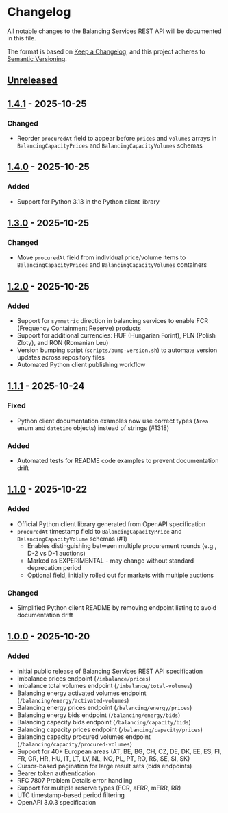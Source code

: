 # Changelog

All notable changes to the Balancing Services REST API will be documented in this file.

The format is based on [Keep a Changelog](https://keepachangelog.com/en/1.0.0/),
and this project adheres to [Semantic Versioning](https://semver.org/spec/v2.0.0.html).

## [Unreleased]

## [1.4.1] - 2025-10-25

### Changed
- Reorder `procuredAt` field to appear before `prices` and `volumes` arrays in `BalancingCapacityPrices` and `BalancingCapacityVolumes` schemas

## [1.4.0] - 2025-10-25

### Added
- Support for Python 3.13 in the Python client library

## [1.3.0] - 2025-10-25

### Changed
- Move `procuredAt` field from individual price/volume items to `BalancingCapacityPrices` and `BalancingCapacityVolumes` containers

## [1.2.0] - 2025-10-25

### Added
- Support for `symmetric` direction in balancing services to enable FCR (Frequency Containment Reserve) products
- Support for additional currencies: HUF (Hungarian Forint), PLN (Polish Zloty), and RON (Romanian Leu)
- Version bumping script (`scripts/bump-version.sh`) to automate version updates across repository files
- Automated Python client publishing workflow

## [1.1.1] - 2025-10-24

### Fixed
- Python client documentation examples now use correct types (`Area` enum and `datetime` objects) instead of strings (#1318)

### Added
- Automated tests for README code examples to prevent documentation drift

## [1.1.0] - 2025-10-22

### Added
- Official Python client library generated from OpenAPI specification
- `procuredAt` timestamp field to `BalancingCapacityPrice` and `BalancingCapacityVolume` schemas (#1)
  - Enables distinguishing between multiple procurement rounds (e.g., D-2 vs D-1 auctions)
  - Marked as EXPERIMENTAL - may change without standard deprecation period
  - Optional field, initially rolled out for markets with multiple auctions

### Changed
- Simplified Python client README by removing endpoint listing to avoid documentation drift

## [1.0.0] - 2025-10-20

### Added
- Initial public release of Balancing Services REST API specification
- Imbalance prices endpoint (`/imbalance/prices`)
- Imbalance total volumes endpoint (`/imbalance/total-volumes`)
- Balancing energy activated volumes endpoint (`/balancing/energy/activated-volumes`)
- Balancing energy prices endpoint (`/balancing/energy/prices`)
- Balancing energy bids endpoint (`/balancing/energy/bids`)
- Balancing capacity bids endpoint (`/balancing/capacity/bids`)
- Balancing capacity prices endpoint (`/balancing/capacity/prices`)
- Balancing capacity procured volumes endpoint (`/balancing/capacity/procured-volumes`)
- Support for 40+ European areas (AT, BE, BG, CH, CZ, DE, DK, EE, ES, FI, FR, GR, HR, HU, IT, LT, LV, NL, NO, PL, PT, RO, RS, SE, SI, SK)
- Cursor-based pagination for large result sets (bids endpoints)
- Bearer token authentication
- RFC 7807 Problem Details error handling
- Support for multiple reserve types (FCR, aFRR, mFRR, RR)
- UTC timestamp-based period filtering
- OpenAPI 3.0.3 specification

[Unreleased]: https://github.com/balancing-services/rest-api/compare/v1.4.1...HEAD
[1.4.1]: https://github.com/balancing-services/rest-api/compare/v1.4.0...v1.4.1
[1.4.0]: https://github.com/balancing-services/rest-api/compare/v1.3.0...v1.4.0
[1.3.0]: https://github.com/balancing-services/rest-api/compare/v1.2.0...v1.3.0
[1.2.0]: https://github.com/balancing-services/rest-api/compare/v1.1.1...v1.2.0
[1.1.1]: https://github.com/balancing-services/rest-api/compare/v1.1.0...v1.1.1
[1.1.0]: https://github.com/balancing-services/rest-api/compare/v1.0.0...v1.1.0
[1.0.0]: https://github.com/balancing-services/rest-api/releases/tag/v1.0.0
